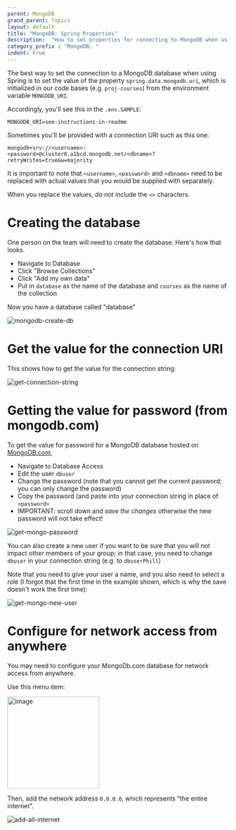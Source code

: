 ```yaml
---
parent: MongoDB
grand_parent: Topics
layout: default
title: "MongoDB: Spring Properties"
description:  "How to set properties for connecting to MongoDB when using Spring"
category_prefix	: "MongoDB: "
indent: true
---
```


The best way to set the connection to a MongoDB database when using Spring is to set the value of the property `spring.data.mongodb.uri`, which
is initialized in our code bases (e.g. `proj-courses`) from the environment variable `MONGODB_URI`.

Accordingly, you'll see this in the `.env.SAMPLE`:
```
MONGODB_URI=see-instructions-in-readme
```

Sometimes you'll be provided with a connection URI such as this one:

```
mongodb+srv://<username>:<password>@cluster0.a1bcd.mongodb.net/<dbname>?retryWrites=true&w=majority
```

It is important to note that `<username>`, `<password>` and `<dbname>` need to be replaced with actual values that
you would be supplied with separately.

When you replace the values, do not include the `<>` characters.

# Creating the database

One person on the team will need to create the database.  Here's how that looks.

* Navigate to Database
* Click "Browse Collections"
* Click "Add my own data"
* Put in `database` as the name of the database and `courses` as the name of the collection

Now you have a database called "database"

![mongodb-create-db](https://github.com/ucsb-cs156/ucsb-cs156.github.io/assets/1119017/f9a751dc-b7e4-4c56-a778-e3f290889eab)


# Get the value for the connection URI

This shows how to get the value for the connection string:

![get-connection-string](https://github.com/ucsb-cs156/ucsb-cs156.github.io/assets/1119017/a1200926-bae6-468f-954b-ea3453e4eb82)


# Getting the value for password (from mongodb.com)

To get the value for password for a MongoDB database hosted on [MongoDB.com](https://mongodb.com),

* Navigate to Database Access
* Edit the user `dbuser`
* Change the password (note that you cannot get the current password; you can only change the password)
* Copy the password (and paste into your connection string in place of `<password>`
* IMPORTANT: scroll down and *save the changes* otherwise the new password will not take effect!

![get-mongo-password](https://github.com/ucsb-cs156/ucsb-cs156.github.io/assets/1119017/4c2296ec-39e3-4301-8db8-c5523103b5f3)

You can also create a new user if you want to be sure that you will not impact other members
of your group; in that case, you need to change `dbuser` in your connection string (e.g. to `dbuserPhill`)

Note that you need to give your user a name, and you also need to select a role (I forgot that the first time in the example shown,
which is why the save doesn't work the first time):

![get-mongo-new-user](https://github.com/ucsb-cs156/ucsb-cs156.github.io/assets/1119017/c321d32d-bb96-489f-b73e-410269b96f02)



# Configure for network access from anywhere

You may need to configure your MongoDb.com database for network access from anywhere.

Use this menu item:

<img width="209" alt="image" src="https://github.com/ucsb-cs156/ucsb-cs156.github.io/assets/1119017/dce7ff10-4be5-4a95-bbf1-3b642f8b9c78">

Then, add the network address `0.0.0.0`, which represents "the entire internet".

![add-all-internet](https://github.com/ucsb-cs156/ucsb-cs156.github.io/assets/1119017/96d328ae-c382-425d-a118-51d2fca89368)

